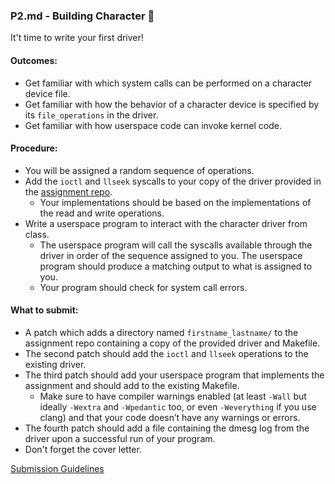 ### P2.md - Building Character 💪

It't time to write your first driver!

#### Outcomes:
* Get familiar with which system calls can be performed on a character device file.
* Get familiar with how the behavior of a character device is specified by its `file_operations` in the driver.
* Get familiar with how userspace code can invoke kernel code.

#### Procedure:
* You will be assigned a random sequence of operations.
* Add the `ioctl` and `llseek` syscalls to your copy of the driver provided in the [assignment repo](https://github.com/underground-software/KDLP_assignments).
  * Your implementations should be based on the implementations of the read and write operations.
* Write a userspace program to interact with the character driver from class.
  * The userspace program will call the syscalls available through the driver in order of the sequence assigned to you. The userspace program should produce a matching output to what is assigned to you.
  * Your program should check for system call errors.

#### What to submit:
* A patch which adds a directory named `firstname_lastname/` to the assignment repo containing a copy of the provided driver and Makefile.
* The second patch should add the `ioctl` and `llseek` operations to the existing driver.
* The third patch should add your userspace program that implements the assignment and should add to the existing Makefile.
  * Make sure to have compiler warnings enabled (at least `-Wall` but ideally `-Wextra` and `-Wpedantic` too, or even `-Weverything` if you use clang) and that your code doesn’t have any warnings or errors.
* The fourth patch should add a file containing the dmesg log from the driver upon a successful run of your program.
* Don't forget the cover letter.

[Submission Guidelines](../policies/submission_guidelines.md)
